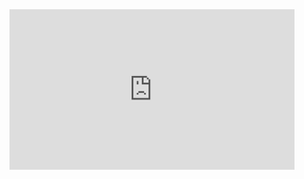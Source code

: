<div style="padding:56.25% 0 0 0;position:relative;"><iframe src="https://player.vimeo.com/video/880568992?badge=0&amp;autopause=0&amp;player_id=0&amp;app_id=58479" frameborder="0" allow="autoplay; fullscreen; picture-in-picture; clipboard-write" style="position:absolute;top:0;left:0;width:100%;height:100%;" title="Showreel 2023 | Marichevsky"></iframe></div><script src="https://player.vimeo.com/api/player.js"></script>